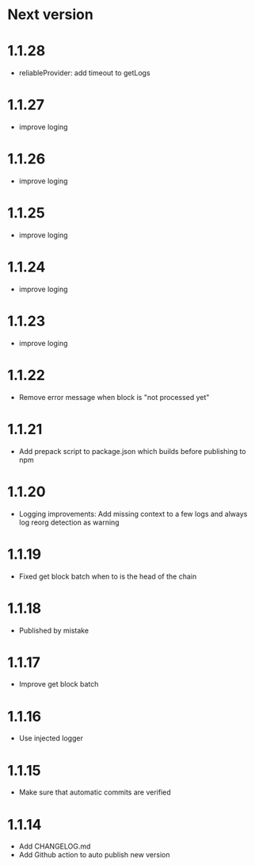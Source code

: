 # Next version

# 1.1.28

- reliableProvider: add timeout to getLogs 

# 1.1.27

- improve loging

# 1.1.26

- improve loging

# 1.1.25

- improve loging

# 1.1.24

- improve loging

# 1.1.23

- improve loging

# 1.1.22

- Remove error message when block is "not processed yet" 

# 1.1.21

- Add prepack script to package.json which builds before publishing to npm

# 1.1.20

- Logging improvements: Add missing context to a few logs and always log reorg detection as warning

# 1.1.19

- Fixed get block batch when to is the head of the chain

# 1.1.18

- Published by mistake

# 1.1.17

- Improve get block batch

# 1.1.16

- Use injected logger

# 1.1.15

- Make sure that automatic commits are verified

# 1.1.14

- Add CHANGELOG.md
- Add Github action to auto publish new version
